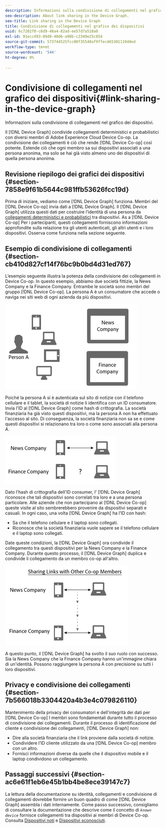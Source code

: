 ```yaml
---
description: Informazioni sulla condivisione di collegamenti nel grafico dei dispositivi.
seo-description: About link sharing in the Device Graph.
seo-title: Link sharing in the Device Graph
title: Condivisione di collegamenti nel grafico dei dispositivi
uuid: 6c7202f0-c6d9-48a4-82ad-ee57d7a518a0
exl-id: 91ecc493-89d8-40d6-a98b-c2349e25c854
source-git-commit: 573744525fcc00f35540af9ffec46530111940ed
workflow-type: tm+mt
source-wordcount: '544'
ht-degree: 0%

---
```


# Condivisione di collegamenti nel grafico dei dispositivi{#link-sharing-in-the-device-graph}

Informazioni sulla condivisione di collegamenti nel grafico dei dispositivi.

Il [!DNL Device Graph] condivide collegamenti deterministici e probabilistici con diversi membri di Adobe Experience Cloud Device Co-op. La condivisione dei collegamenti è ciò che rende [!DNL Device Co-op] così potente. Estende ciò che ogni membro sa sui dispositivi associati a una persona anonima, ma solo se hai già visto almeno uno dei dispositivi di quella persona anonima.

## Revisione riepilogo dei grafici dei dispositivi {#section-7858e9f61b5644c981ffb53626fcc19d}

Prima di iniziare, vediamo come [!DNL Device Graph] funziona. Membri del [!DNL Device Co-op] invia dati a [!DNL Device Graph]. Il [!DNL Device Graph] utilizza questi dati per costruire l’identità di una persona da [collegamenti deterministici e probabilistici](../processes/links.md#concept-58bb7ab25f904f5f98d645e35205c931) tra dispositivi. As a [!DNL Device Co-op] Per i partecipanti, questi collegamenti forniscono informazioni approfondite sulla relazione tra gli utenti autenticati, gli altri utenti e i loro dispositivi. Osserva come funziona nella sezione seguente.

## Esempio di condivisione di collegamenti {#section-cb410d827cf14f76bc9b0bd4d31ed767}

L’esempio seguente illustra la potenza della condivisione dei collegamenti in Device Co-op. In questo esempio, abbiamo due società fittizie, la News Company e la Finance Company. Entrambe le società sono membri del gruppo [!DNL Device Co-op]. La persona A è un consumatore che accede o naviga nei siti web di ogni azienda da più dispositivi.

![](assets/share1.png)

Poiché la persona A si è autenticata sul sito di notizie con il telefono cellulare e il tablet, la società di notizie li identifica con un ID consumatore. Invia l&#39;ID al [!DNL Device Graph] come hash di crittografia. La società finanziaria ha già visto questi dispositivi, ma la persona A non ha effettuato l&#39;accesso al sito. Di conseguenza, la società finanziaria non sa se e come questi dispositivi si relazionano tra loro o come sono associati alla persona A.

![](assets/share2.png)

Dato l&#39;hash di crittografia dell&#39;ID consumer, l&#39; [!DNL Device Graph] riconosce che tali dispositivi sono correlati tra loro e a una persona particolare. Alle aziende che non partecipano al [!DNL Device Co-op] queste visite al sito sembrerebbero provenire da dispositivi separati e casuali. In ogni caso, una volta [!DNL Device Graph] ha l’ID con hash:

* Sa che il telefono cellulare e il laptop sono collegati.
* Riconosce che la società finanziaria vuole sapere se il telefono cellulare e il laptop sono collegati.

Date queste condizioni, la [!DNL Device Graph] ora condivide il collegamento tra questi dispositivi per la News Company e la Finance Company. Durante questo processo, il [!DNL Device Graph] duplica e condivide il collegamento da un membro co-op all&#39;altro.

![](assets/share3.png)

A questo punto, il [!DNL Device Graph] ha svolto il suo ruolo con successo. Sia la News Company che la Finance Company hanno un&#39;immagine chiara di un&#39;identità. Possono raggiungere la persona A con precisione su tutti i loro dispositivi.

## Privacy e condivisione dei collegamenti {#section-7b566018b3304420a4b3e4c079826110}

Mantenimento della privacy dei consumatori e dell&#39;integrità dei dati per [!DNL Device Co-op] I membri sono fondamentali durante tutto il processo di condivisione dei collegamenti. Durante il processo di identificazione del cliente e condivisione dei collegamenti, [!DNL Device Graph] non:

* Dire alla società finanziaria che il link proviene dalla società di notizie.
* Condividere l’ID cliente utilizzato da una [!DNL Device Co-op] membro con un altro.
* Fornisci informazioni diverse da quelle che il dispositivo mobile e il laptop condividono un collegamento.

## Passaggi successivi {#section-ac6e61f1eb6e45b1bb4be8ece39147c7}

La lettura della documentazione su identità, collegamenti e condivisione di collegamenti dovrebbe fornire un buon quadro di come [!DNL Device Graph] assembla i dati internamente. Come passo successivo, consigliamo di consultare la documentazione che descrive come il concetto di *`known device`* fornisce collegamenti tra dispositivi ai membri di Device Co-op. Consulta [Dispositivi noti](../processes/known-device.md#concept-8e87c276819a48bfac5cef10b45216d1) e [Dispositivi sconosciuti](../processes/unknown-device.md#concept-95090d341cdc4c22ba4319d79d8f6e40).
